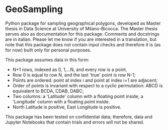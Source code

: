 # GeoSampling

Python package for sampling geographical polygons, developed as Master thesis in Data Science at University of Milano-Bicocca. The Master thesis serves also as documentation for this package. Comments and docstrings are in italian. Please let me know if you are interested in a translation, but note that this package does not contain input checks and therefore it is (as for now) built only for personal purposes. 
 
This package assumes data in this form:
 
- N+1 rows, indexed as 0, 1,...N, and every row is a point.
- Row 0 is equal to row N, and the last 'true' point is row N-1;
- Points are ordered: point at index i and point at index i+1 are adjacent;
- Order of points is invariant with respect to a cyclic permutation: ABCD is equivalent to BCDA, CDAB, DABC;
- Two columns: a 'Latitude' column with a floating point inside, a 'Longitude' column with a floating point inside.
- North Latitude is positive, East Longitude is positive.

This package has been tested on confidential data; therefore, data and Jupyter Notebooks that contain trials and errors will not be shared.
